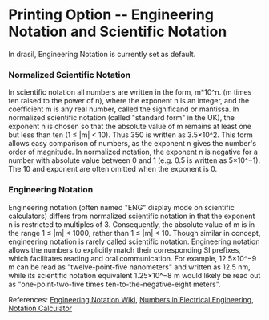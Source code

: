 # Printing Option -- Engineering Notation and Scientific Notation
In drasil, Engineering Notation is currently set as default.
### Normalized Scientific Notation
In scientific notation all numbers are written in the form, m*10^n.
(m times ten raised to the power of n), where the exponent n is an integer, and the coefficient m is any real number, called the significand or mantissa. In normalized scientific notation (called "standard form" in the UK), the exponent n is chosen so that the absolute value of m remains at least one but less than ten (1 ≤ |m| < 10). Thus 350 is written as 3.5×10^2. This form allows easy comparison of numbers, as the exponent n gives the number's order of magnitude. In normalized notation, the exponent n is negative for a number with absolute value between 0 and 1 (e.g. 0.5 is written as 5×10^−1). The 10 and exponent are often omitted when the exponent is 0.
### Engineering Notation
Engineering notation (often named "ENG" display mode on scientific calculators) differs from normalized scientific notation in that the exponent n is restricted to multiples of 3. Consequently, the absolute value of m is in the range 1 ≤ |m| < 1000, rather than 1 ≤ |m| < 10. Though similar in concept, engineering notation is rarely called scientific notation. Engineering notation allows the numbers to explicitly match their corresponding SI prefixes, which facilitates reading and oral communication. For example, 12.5×10^−9 m can be read as "twelve-point-five nanometers" and written as 12.5 nm, while its scientific notation equivalent 1.25×10^−8 m would likely be read out as "one-point-two-five times ten-to-the-negative-eight meters".

References:
[Engineering Notation Wiki](https://en.wikipedia.org/wiki/Scientific_notation),
[Numbers in Electrical Engineering](https://www.khanacademy.org/science/electrical-engineering/introduction-to-ee/intro-to-ee/a/ee-numbers-in-electrical-engineering),
[Notation Calculator](https://www.calculatorsoup.com/calculators/math/scientific-notation-converter.php)